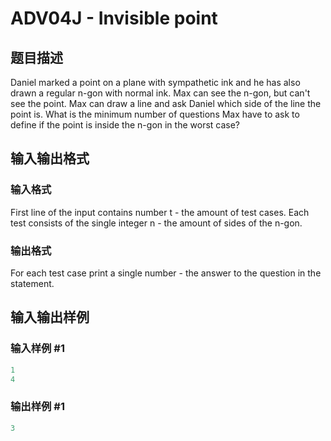 # ADV04J - Invisible point

## 题目描述

Daniel marked a point on a plane with sympathetic ink and he has also drawn a regular n-gon with normal ink. Max can see the n-gon, but can't see the point. Max can draw a line and ask Daniel which side of the line the point is. What is the minimum number of questions Max have to ask to define if the point is inside the n-gon in the worst case?

## 输入输出格式

### 输入格式

First line of the input contains number t - the amount of test cases. Each test consists of the single integer n - the amount of sides of the n-gon.

### 输出格式

For each test case print a single number - the answer to the question in the statement.

## 输入输出样例

### 输入样例 #1

```cpp
1
4
```


### 输出样例 #1

```cpp
3
```



